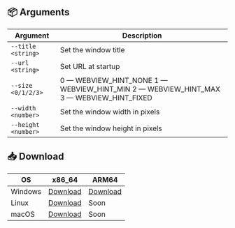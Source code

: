 ## 📦 Arguments

| Argument                  | Description                                                                 |
|---------------------------|-----------------------------------------------------------------------------|
| `--title <string>`        | Set the window title                                                   |
| `--url <string>`          | Set URL at startup                                         |
| `--size <0/1/2/3>`        | 0 — WEBVIEW_HINT_NONE 1 — WEBVIEW_HINT_MIN 2 — WEBVIEW_HINT_MAX 3 — WEBVIEW_HINT_FIXED |
| `--width <number>`        | Set the window width in pixels                                           |
| `--height <number>`       | Set the window height in pixels                                           |


## 📥 Download

| OS          | x86_64 | ARM64 |
|-------------|--------|-------|
| Windows     | [Download](https://github.com/crossplatform-desktop-webview/webview/actions/workflows/windows_x86_64.yml)           | [Download](https://github.com/crossplatform-desktop-webview/webview/actions/workflows/windows_arm64.yml) |
| Linux       | [Download](https://github.com/crossplatform-desktop-webview/webview/actions/workflows/linux_x86_64.yml)      | Soon |
| macOS       | [Download](https://github.com/crossplatform-desktop-webview/webview/actions/workflows/macos_x86_64.yml)      | Soon |
